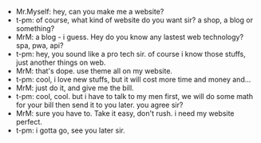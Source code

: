 * Mr.Myself: hey, can you make me a website?
* t-pm: of course, what kind of website do you want sir? a shop, a blog or something?
* MrM: a blog - i guess. Hey do you know any lastest web technology? spa, pwa, api?
* t-pm: hey, you sound like a pro tech sir. of course i know those stuffs, just another things on web.
* MrM: that's dope. use theme all on my website.
* t-pm: cool, i love new stuffs, but it will cost more time and money and...
* MrM: just do it, and give me the bill. 
* t-pm: cool, cool. but i have to talk to my men first, we will do some math for your bill then send it to you later. you agree sir?
* MrM: sure you have to. Take it easy, don't rush. i need my website perfect.
* t-pm: i gotta go, see you later sir.